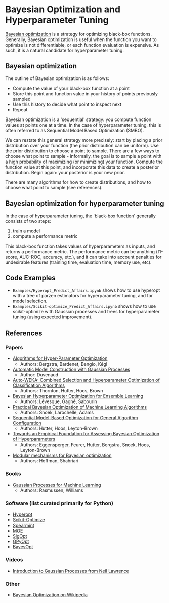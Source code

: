 # Bayesian Optimization and Hyperparameter Tuning
[Bayesian optimization](https://en.wikipedia.org/wiki/Bayesian_optimization) is a strategy for optimizing black-box functions. Generally, Bayesian optimization is useful when the function you want to optimize is not differentiable, or each function evaluation is expensive. As such, it is a natural candidate for hyperparameter tuning.

## Bayesian optimization
The outline of Bayesian optimization is as follows:

- Compute the value of your black-box function at a point
- Store this point and function value in your history of points previously sampled
- Use this history to decide what point to inspect next
- Repeat

Bayesian optimization is a 'sequential' strategy: you compute function values at points one at a time. In the case of hyperparameter tuning, this is often referred to as Sequential Model Based Optimization (SMBO).

We can restate this general strategy more precisely: start by placing a prior distribution over your function (the prior distribution can be uniform). Use the prior distribution to choose a point to sample. There are a few ways to choose what point to sample - informally, the goal is to sample a point with a high probability of maximizing (or minimizing) your function. Compute the function value at this point, and incorporate this data to create a posterior distribution. Begin again: your posterior is your new prior. 

There are many algorithms for how to create distributions, and how to choose what point to sample (see references).

## Bayesian optimization for hyperparameter tuning

In the case of hyperparameter tuning, the 'black-box function' generally consists of two steps:

1. train a model
2. compute a performance metric

This black-box function takes values of hyperparameters as inputs, and returns a performance metric. The performance metric can be anything (f1-score, AUC-ROC, accuracy, etc.), and it can take into account penalties for undesirable features (training time, evaluation time, memory use, etc). 

## Code Examples
- `Examples/Hyperopt_Predict_Affairs.ipynb` shows how to use hyperopt with a tree of parzen estimators for hyperparameter tuning, and for model selection. 
- `Examples/Scikit-optimize_Predict_Affairs.ipynb` shows how to use scikit-optimize with Gaussian processes and trees for hyperparameter tuning (using expected improvement). 

## References
### Papers

- [Algorithms for Hyper-Parameter Optimization](https://papers.nips.cc/paper/4443-algorithms-for-hyper-parameter-optimization.pdf)
  - Authors: Bergstra, Bardenet, Bengio, Kégl
- [Automatic Model Construction with Gaussian Processes](http://www.cs.toronto.edu/~duvenaud/thesis.pdf)
  - Author: Duvenaud
- [Auto-WEKA: Combined Selection and Hyperparameter Optimization of Classification Algorithms](https://arxiv.org/pdf/1208.3719.pdf)
  - Authors: Thornton, Hutter, Hoos, Brown
- [Bayesian Hyperparameter Optimization for Ensemble Learning](https://www.arxiv.org/abs/1605.06394)
  - Authors: Lévesque, Gagné, Sabourin
- [Practical Bayesian Optimization of Machine Learning Algorithms](https://papers.nips.cc/paper/4522-practical-bayesian-optimization-of-machine-learning-algorithms.pdf)
  - Authors: Snoek, Larochelle, Adams
- [Sequential Model-Based Optimization for General Algorithm Configuration](http://www.cs.ubc.ca/~hutter/papers/11-LION5-SMAC.pdf)
  - Authors: Hutter, Hoos, Leyton-Brown
- [Towards an Empirical Foundation for Assessing Bayesian Optimization of Hyperparameters](https://www.cs.ubc.ca/~hoos/Publ/EggEtAl13.pdf)
  - Authors: Eggensperger, Feurer, Hutter, Bergstra, Snoek, Hoos, Leyton-Brown
- [Modular mechanisms for Bayesian optimization](http://mlg.eng.cam.ac.uk/hoffmanm/papers/hoffman:2014b.pdf)
  - Authors: Hoffman, Shahriari

### Books
- [Gaussian Processes for Machine Learning](http://www.gaussianprocess.org/gpml/)
   - Authors: Rasmussen, Williams

### Software (list curated primarily for Python)
- [Hyperopt](https://github.com/hyperopt/hyperopt)
- [Scikit-Optimize](https://scikit-optimize.github.io/)
- [Spearmint](https://github.com/JasperSnoek/spearmint)
- [MOE](https://github.com/Yelp/MOE)
- [SigOpt](https://sigopt.com/)
- [GPyOpt](https://sheffieldml.github.io/GPyOpt/)
- [BayesOpt](http://rmcantin.bitbucket.org/html/)

### Videos
- [Introduction to Gaussian Processes from Neil Lawrence](https://www.youtube.com/watch?v=ewJ3AxKclOg)

### Other 
- [Bayesian Optimization on Wikipedia](https://en.wikipedia.org/wiki/Bayesian_optimization)
